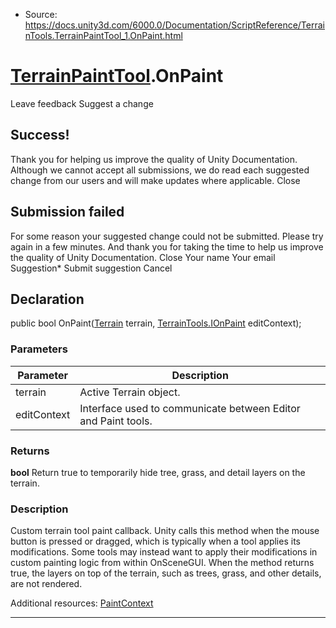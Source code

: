 * Source: https://docs.unity3d.com/6000.0/Documentation/ScriptReference/TerrainTools.TerrainPaintTool_1.OnPaint.html

#  [TerrainPaintTool<T0>](https://docs.unity3d.com/6000.0/Documentation/ScriptReference/TerrainTools.TerrainPaintTool_1.html).OnPaint
Leave feedback
Suggest a change
## Success!
Thank you for helping us improve the quality of Unity Documentation. Although we cannot accept all submissions, we do read each suggested change from our users and will make updates where applicable.
Close
## Submission failed
For some reason your suggested change could not be submitted. Please <a>try again</a> in a few minutes. And thank you for taking the time to help us improve the quality of Unity Documentation.
Close
Your name Your email Suggestion* Submit suggestion
Cancel
## Declaration
public bool OnPaint([Terrain](https://docs.unity3d.com/6000.0/Documentation/ScriptReference/Terrain.html) terrain, [TerrainTools.IOnPaint](https://docs.unity3d.com/6000.0/Documentation/ScriptReference/TerrainTools.IOnPaint.html) editContext); 
### Parameters
Parameter | Description  
---|---  
terrain | Active Terrain object.  
editContext | Interface used to communicate between Editor and Paint tools.  
### Returns
**bool** Return true to temporarily hide tree, grass, and detail layers on the terrain. 
### Description
Custom terrain tool paint callback.
Unity calls this method when the mouse button is pressed or dragged, which is typically when a tool applies its modifications. Some tools may instead want to apply their modifications in custom painting logic from within OnSceneGUI. When the method returns true, the layers on top of the terrain, such as trees, grass, and other details, are not rendered.  
  
Additional resources: [PaintContext](https://docs.unity3d.com/6000.0/Documentation/ScriptReference/TerrainTools.PaintContext.html)
* * *
